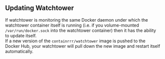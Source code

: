 ## Updating Watchtower

If watchtower is monitoring the same Docker daemon under which the watchtower container itself is running (i.e. if you 
volume-mounted `/var/run/docker.sock` into the watchtower container) then it has the ability to update itself.  
If a new version of the `containrrr/watchtower` image is pushed to the Docker Hub, your watchtower will pull down the 
new image and restart itself automatically.
